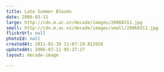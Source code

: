 ```yaml
---
title: Late Summer Blooms
date: 2006-03-11
large: http://cdn.m.ac.nz/decade/images/20060311.jpg
small: http://cdn.m.ac.nz/decade/images/small/20060311.jpg
flickrUrl: null
photoId: null
createdAt: 2011-01-30 11:07:19.813928
updatedAt: 2006-07-11 05:37:27
layout: decade-image

---
```


